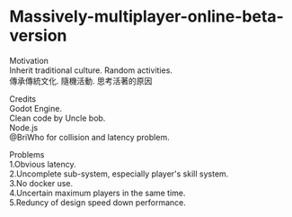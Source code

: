 # Massively-multiplayer-online-beta-version

Motivation<br> 
Inherit traditional culture. Random activities.<br> 
傳承傳統文化. 隨機活動. 思考活著的原因<br> 

Credits<br> 
Godot Engine.<br> 
Clean code by Uncle bob.<br> 
Node.js<br> 
@BriWho for collision and latency problem.<br> 


Problems<br> 
1.Obvious latency.<br> 
2.Uncomplete sub-system, especially player's skill system.<br> 
3.No docker use.<br> 
4.Uncertain maximum players in the same time.<br> 
5.Reduncy of design speed down performance.
